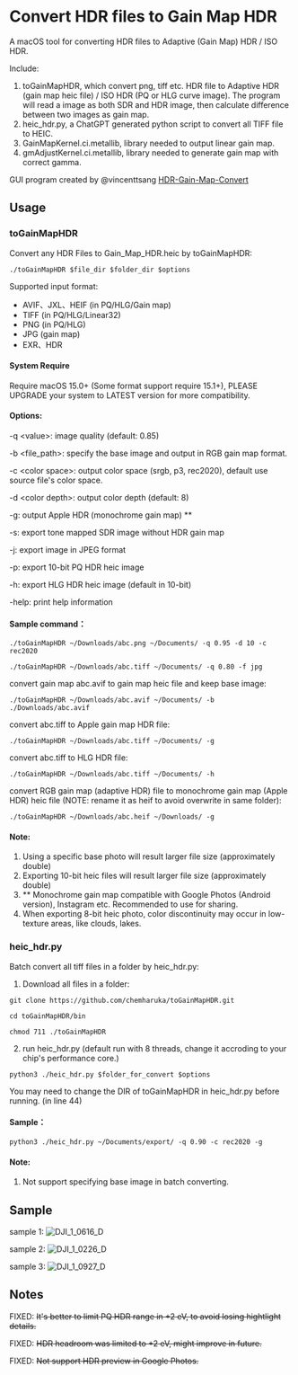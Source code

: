 # Convert HDR files to Gain Map HDR

A macOS tool for converting HDR files to Adaptive (Gain Map) HDR / ISO HDR.

Include:

1. toGainMapHDR, which convert png, tiff etc. HDR file to Adaptive HDR (gain map heic file) / ISO HDR (PQ or HLG curve image). The program will read a image as both SDR and HDR image, then calculate difference between two images as gain map.
2. heic_hdr.py, a ChatGPT generated python script to convert all TIFF file to HEIC.
3. GainMapKernel.ci.metallib, library needed to output linear gain map.
4. gmAdjustKernel.ci.metallib, library needed to generate gain map with correct gamma.

GUI program created by @vincenttsang [HDR-Gain-Map-Convert](https://github.com/vincenttsang/HDR-Gain-Map-Convert)

## Usage

### toGainMapHDR

Convert any HDR Files to Gain_Map_HDR.heic by toGainMapHDR:

`./toGainMapHDR $file_dir $folder_dir $options`

Supported input format:

* AVIF、JXL、HEIF (in PQ/HLG/Gain map)
* TIFF (in PQ/HLG/Linear32)
* PNG (in PQ/HLG)
* JPG (gain map)
* EXR、HDR

#### System Require

Require macOS 15.0+ (Some format support require 15.1+), PLEASE UPGRADE your system to LATEST version for more compatibility.

#### Options:

-q \<value>: image quality (default: 0.85)

-b \<file_path>: specify the base image and output in RGB gain map format.

-c \<color space>: output color space (srgb, p3, rec2020), default use source file's color space.

-d \<color depth>: output color depth (default: 8)

-g: output Apple HDR (monochrome gain map) \*\*

-s: export tone mapped SDR image without HDR gain map

-j: export image in JPEG format

-p: export 10-bit PQ HDR heic image

-h: export HLG HDR heic image (default in 10-bit)

-help: print help information

#### Sample command：

 `./toGainMapHDR ~/Downloads/abc.png ~/Documents/ -q 0.95 -d 10 -c rec2020`

 `./toGainMapHDR ~/Downloads/abc.tiff ~/Documents/ -q 0.80 -f jpg`
 
convert gain map abc.avif to gain map heic file and keep base image:
 
 `./toGainMapHDR ~/Downloads/abc.avif ~/Documents/ -b ./Downloads/abc.avif` 
 
convert abc.tiff to Apple gain map HDR file:
 
 `./toGainMapHDR ~/Downloads/abc.tiff ~/Documents/ -g` 
 
convert abc.tiff to HLG HDR file:
 
 `./toGainMapHDR ~/Downloads/abc.tiff ~/Documents/ -h` 
 
convert RGB gain map (adaptive HDR) file to monochrome gain map (Apple HDR) heic file (NOTE: rename it as heif to avoid overwrite in same folder):

 `./toGainMapHDR ~/Downloads/abc.heif ~/Downloads/ -g` 

#### Note: 

1. Using a specific base photo will result larger file size (approximately double)
2. Exporting 10-bit heic files will result larger file size (approximately double)
3. \*\* Monochrome gain map compatible with Google Photos (Android version), Instagram etc. Recommended to use for sharing.
4. When exporting 8-bit heic photo, color discontinuity may occur in low-texture areas, like clouds, lakes.

### heic_hdr.py

Batch convert all tiff files in a folder by heic_hdr.py:

1. Download all files in a folder:

`git clone https://github.com/chemharuka/toGainMapHDR.git`

`cd toGainMapHDR/bin`

`chmod 711 ./toGainMapHDR`

2. run heic_hdr.py (default run with 8 threads, change it accroding to your chip's performance core.)

`python3 ./heic_hdr.py $folder_for_convert $options`

You may need to change the DIR of toGainMapHDR in heic_hdr.py before running. (in line 44)

#### Sample：

`python3 ./heic_hdr.py ~/Documents/export/ -q 0.90 -c rec2020 -g`

#### Note: 

1. Not support specifying base image in batch converting.

## Sample

sample 1:
![DJI_1_0616_D](https://github.com/user-attachments/assets/d4fd48bb-6561-496f-b1ab-083ee1ae8a95)

sample 2:
![DJI_1_0226_D](https://github.com/user-attachments/assets/0a718722-6939-41d3-844d-14517442de05)

sample 3:
![DJI_1_0927_D](https://github.com/user-attachments/assets/66da879e-d56a-4bae-8185-d2d7d462e10f)

## Notes

FIXED: ~~It's better to limit PQ HDR range in +2 eV, to avoid losing hightlight details.~~

FIXED: ~~HDR headroom was limited to +2 eV, might improve in future.~~

FIXED: ~~Not support HDR preview in Google Photos.~~

